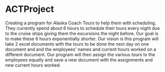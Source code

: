 # ACTProject
Creating a program for Alaska Coach Tours to help them with scheduling. They currently spend about 6 hours to schedule
their tours every night due to the cruise ships giving them the excursions the night before. Our goal is to make these 6 
hours exponentially shorter. Our vision is this program will take 2 excel documents with the tours to be done the next 
day on one document and and the employees' names and current hours worked on a different document. Our program will then 
assign the various tours to the employees equally and save a new document with the assignments and new current hours
worked.  
